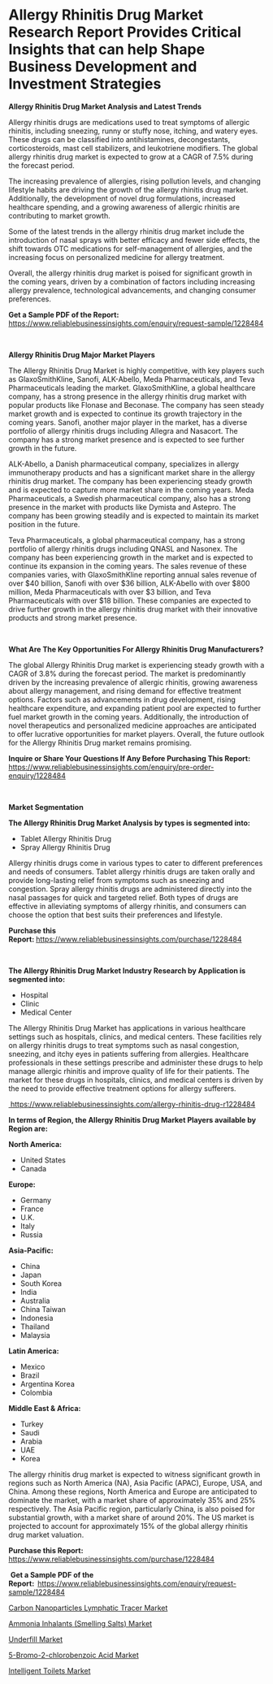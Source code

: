 <p><h1>Allergy Rhinitis Drug Market Research Report Provides Critical Insights that can help Shape Business Development and Investment Strategies</h1></p><p><strong>Allergy Rhinitis Drug Market Analysis and Latest Trends</strong></p>
<p><p>Allergy rhinitis drugs are medications used to treat symptoms of allergic rhinitis, including sneezing, runny or stuffy nose, itching, and watery eyes. These drugs can be classified into antihistamines, decongestants, corticosteroids, mast cell stabilizers, and leukotriene modifiers. The global allergy rhinitis drug market is expected to grow at a CAGR of 7.5% during the forecast period.</p><p>The increasing prevalence of allergies, rising pollution levels, and changing lifestyle habits are driving the growth of the allergy rhinitis drug market. Additionally, the development of novel drug formulations, increased healthcare spending, and a growing awareness of allergic rhinitis are contributing to market growth.</p><p>Some of the latest trends in the allergy rhinitis drug market include the introduction of nasal sprays with better efficacy and fewer side effects, the shift towards OTC medications for self-management of allergies, and the increasing focus on personalized medicine for allergy treatment.</p><p>Overall, the allergy rhinitis drug market is poised for significant growth in the coming years, driven by a combination of factors including increasing allergy prevalence, technological advancements, and changing consumer preferences.</p></p>
<p><strong>Get a Sample PDF of the Report:&nbsp;</strong> <a href="https://www.reliablebusinessinsights.com/enquiry/request-sample/1228484">https://www.reliablebusinessinsights.com/enquiry/request-sample/1228484</a></p>
<p>&nbsp;</p>
<p><strong>Allergy Rhinitis Drug Major Market Players</strong></p>
<p><p>The Allergy Rhinitis Drug Market is highly competitive, with key players such as GlaxoSmithKline, Sanofi, ALK-Abello, Meda Pharmaceuticals, and Teva Pharmaceuticals leading the market. GlaxoSmithKline, a global healthcare company, has a strong presence in the allergy rhinitis drug market with popular products like Flonase and Beconase. The company has seen steady market growth and is expected to continue its growth trajectory in the coming years. Sanofi, another major player in the market, has a diverse portfolio of allergy rhinitis drugs including Allegra and Nasacort. The company has a strong market presence and is expected to see further growth in the future.</p><p>ALK-Abello, a Danish pharmaceutical company, specializes in allergy immunotherapy products and has a significant market share in the allergy rhinitis drug market. The company has been experiencing steady growth and is expected to capture more market share in the coming years. Meda Pharmaceuticals, a Swedish pharmaceutical company, also has a strong presence in the market with products like Dymista and Astepro. The company has been growing steadily and is expected to maintain its market position in the future.</p><p>Teva Pharmaceuticals, a global pharmaceutical company, has a strong portfolio of allergy rhinitis drugs including QNASL and Nasonex. The company has been experiencing growth in the market and is expected to continue its expansion in the coming years. The sales revenue of these companies varies, with GlaxoSmithKline reporting annual sales revenue of over $40 billion, Sanofi with over $36 billion, ALK-Abello with over $800 million, Meda Pharmaceuticals with over $3 billion, and Teva Pharmaceuticals with over $18 billion. These companies are expected to drive further growth in the allergy rhinitis drug market with their innovative products and strong market presence.</p></p>
<p>&nbsp;</p>
<p><strong>What Are The Key Opportunities For Allergy Rhinitis Drug Manufacturers?</strong></p>
<p><p>The global Allergy Rhinitis Drug market is experiencing steady growth with a CAGR of 3.8% during the forecast period. The market is predominantly driven by the increasing prevalence of allergic rhinitis, growing awareness about allergy management, and rising demand for effective treatment options. Factors such as advancements in drug development, rising healthcare expenditure, and expanding patient pool are expected to further fuel market growth in the coming years. Additionally, the introduction of novel therapeutics and personalized medicine approaches are anticipated to offer lucrative opportunities for market players. Overall, the future outlook for the Allergy Rhinitis Drug market remains promising.</p></p>
<p><strong>Inquire or Share Your Questions If Any Before Purchasing This Report:</strong> <a href="https://www.reliablebusinessinsights.com/enquiry/pre-order-enquiry/1228484">https://www.reliablebusinessinsights.com/enquiry/pre-order-enquiry/1228484</a></p>
<p>&nbsp;</p>
<p><strong>Market Segmentation</strong></p>
<p><strong>The Allergy Rhinitis Drug Market Analysis by types is segmented into:</strong></p>
<p><ul><li>Tablet Allergy Rhinitis Drug</li><li>Spray Allergy Rhinitis Drug</li></ul></p>
<p><p>Allergy rhinitis drugs come in various types to cater to different preferences and needs of consumers. Tablet allergy rhinitis drugs are taken orally and provide long-lasting relief from symptoms such as sneezing and congestion. Spray allergy rhinitis drugs are administered directly into the nasal passages for quick and targeted relief. Both types of drugs are effective in alleviating symptoms of allergy rhinitis, and consumers can choose the option that best suits their preferences and lifestyle.</p></p>
<p><strong>Purchase this Report:&nbsp;</strong><a href="https://www.reliablebusinessinsights.com/purchase/1228484">https://www.reliablebusinessinsights.com/purchase/1228484</a></p>
<p>&nbsp;</p>
<p><strong>The Allergy Rhinitis Drug Market Industry Research by Application is segmented into:</strong></p>
<p><ul><li>Hospital</li><li>Clinic</li><li>Medical Center</li></ul></p>
<p><p>The Allergy Rhinitis Drug Market has applications in various healthcare settings such as hospitals, clinics, and medical centers. These facilities rely on allergy rhinitis drugs to treat symptoms such as nasal congestion, sneezing, and itchy eyes in patients suffering from allergies. Healthcare professionals in these settings prescribe and administer these drugs to help manage allergic rhinitis and improve quality of life for their patients. The market for these drugs in hospitals, clinics, and medical centers is driven by the need to provide effective treatment options for allergy sufferers.</p></p>
<p><a href="https://www.reliablebusinessinsights.com/allergy-rhinitis-drug-r1228484">&nbsp;https://www.reliablebusinessinsights.com/allergy-rhinitis-drug-r1228484</a></p>
<p><strong>In terms of Region, the Allergy Rhinitis Drug Market Players available by Region are:</strong></p>
<p>
    <p> <strong> North America: </strong>
        <ul>
            <li>United States</li>
            <li>Canada</li>
        </ul>
        </p> 
    <p> <strong> Europe: </strong>
        <ul>
            <li>Germany</li>
            <li>France</li>
            <li>U.K.</li>
            <li>Italy</li>
            <li>Russia</li>
        </ul>
        </p> 
    <p> <strong> Asia-Pacific: </strong>
        <ul>
            <li>China</li>
            <li>Japan</li>
            <li>South Korea</li>
            <li>India</li>
            <li>Australia</li>
            <li>China Taiwan</li>
            <li>Indonesia</li>
            <li>Thailand</li>
            <li>Malaysia</li>
        </ul>
        </p> 
    <p> <strong> Latin America: </strong>
        <ul>
            <li>Mexico</li>
            <li>Brazil</li>
            <li>Argentina Korea</li>
            <li>Colombia</li>
        </ul>
        </p> 
    <p> <strong> Middle East & Africa: </strong>
        <ul>
            <li>Turkey</li>
            <li>Saudi</li>
            <li>Arabia</li>
            <li>UAE</li>
            <li>Korea</li>
        </ul>
    </p>
    </p>
<p><p>The allergy rhinitis drug market is expected to witness significant growth in regions such as North America (NA), Asia Pacific (APAC), Europe, USA, and China. Among these regions, North America and Europe are anticipated to dominate the market, with a market share of approximately 35% and 25% respectively. The Asia Pacific region, particularly China, is also poised for substantial growth, with a market share of around 20%. The US market is projected to account for approximately 15% of the global allergy rhinitis drug market valuation.</p></p>
<p><strong>Purchase this Report: </strong><a href="https://www.reliablebusinessinsights.com/purchase/1228484">https://www.reliablebusinessinsights.com/purchase/1228484</a></p>
<p>&nbsp;<strong>Get a Sample PDF of the Report:&nbsp;&nbsp;</strong><a href="https://www.reliablebusinessinsights.com/enquiry/request-sample/1228484">https://www.reliablebusinessinsights.com/enquiry/request-sample/1228484</a></p>
<p><strong></strong></p>
<p><p><a href="https://github.com/graysonwolfe1913/Market-Research-Report-List-1/blob/main/carbon-nanoparticles-lymphatic-tracer-market.md">Carbon Nanoparticles Lymphatic Tracer Market</a></p><p><a href="https://github.com/seamusocallaghan/Market-Research-Report-List-1/blob/main/ammonia-inhalants-smelling-salts-market.md">Ammonia Inhalants (Smelling Salts) Market</a></p><p><a href="https://www.linkedin.com/pulse/global-underfill-market-size-expected-experience-cagr-82-through-udsfc?trackingId=oDQLjb0bQC6zgul2SNQO7A%3D%3D">Underfill Market</a></p><p><a href="https://github.com/lnamivez37/Market-Research-Report-List-1/blob/main/5-bromo-2-chlorobenzoic-acid-market.md">5-Bromo-2-chlorobenzoic Acid Market</a></p><p><a href="https://www.linkedin.com/pulse/intelligent-toilets-market-report-product-type-storage-heatinginstantaneous-egxxe?trackingId=7spulBsRQaCNtrvMqg8fVw%3D%3D">Intelligent Toilets Market</a></p></p>